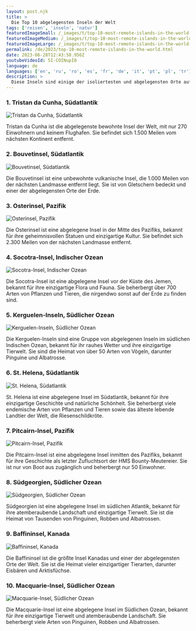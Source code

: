 ```yaml
---
layout: post.njk
title: >
  Die Top 10 abgelegensten Inseln der Welt
tags: ['reisen', 'inseln', 'natur']
featuredImageSmall: /_images/t/top-10-most-remote-islands-in-the-world-cover-de-small.webp
featuredImageMedium: /_images/t/top-10-most-remote-islands-in-the-world-cover-de-medium.webp
featuredImageLarge: /_images/t/top-10-most-remote-islands-in-the-world-cover-de-large.webp
permalink: /de/2023/top-10-most-remote-islands-in-the-world.html
date: 2023-06-28T12:43:58.956Z
youtubeVideoId: 5I-COINupI0
language: de
languages: ['en', 'ru', 'ro', 'es', 'fr', 'de', 'it', 'pt', 'pl', 'tr']
description: >
  Diese Inseln sind einige der isoliertesten und abgelegensten Orte auf der Erde, mit begrenztem Zugang und einzigartigen Ökosystemen.
---
```


### 1. Tristan da Cunha, Südatlantik

![Tristan da Cunha, Südatlantik](/_images/0/00f68056d47d2b7e02762f2c8b29aac1-medium.webp)

Tristan da Cunha ist die abgelegenste bewohnte Insel der Welt, mit nur 270 Einwohnern und keinem Flughafen. Sie befindet sich 1.500 Meilen vom nächsten Kontinent entfernt.

### 2. Bouvetinsel, Südatlantik

![Bouvetinsel, Südatlantik](/_images/a/a1b9cfc38c4ecdf7b2d5fe7c4b312c63-medium.webp)

Die Bouvetinsel ist eine unbewohnte vulkanische Insel, die 1.000 Meilen von der nächsten Landmasse entfernt liegt. Sie ist von Gletschern bedeckt und einer der abgelegensten Orte der Erde.

### 3. Osterinsel, Pazifik

![Osterinsel, Pazifik](/_images/a/a18e31c3bb65600a8bbc8854de441e2a-medium.webp)

Die Osterinsel ist eine abgelegene Insel in der Mitte des Pazifiks, bekannt für ihre geheimnisvollen Statuen und einzigartige Kultur. Sie befindet sich 2.300 Meilen von der nächsten Landmasse entfernt.

### 4. Socotra-Insel, Indischer Ozean

![Socotra-Insel, Indischer Ozean](/_images/f/fe97d33f4ea44d06e8a3926fda415511-medium.webp)

Die Socotra-Insel ist eine abgelegene Insel vor der Küste des Jemen, bekannt für ihre einzigartige Flora und Fauna. Sie beherbergt über 700 Arten von Pflanzen und Tieren, die nirgendwo sonst auf der Erde zu finden sind.

### 5. Kerguelen-Inseln, Südlicher Ozean

![Kerguelen-Inseln, Südlicher Ozean](/_images/a/aa42ee5b8d2d0ce1e2d058c6e864883f-medium.webp)

Die Kerguelen-Inseln sind eine Gruppe von abgelegenen Inseln im südlichen Indischen Ozean, bekannt für ihr rauhes Wetter und ihre einzigartige Tierwelt. Sie sind die Heimat von über 50 Arten von Vögeln, darunter Pinguine und Albatrosse.

### 6. St. Helena, Südatlantik

![St. Helena, Südatlantik](/_images/7/75f441f264c0c9736c75d44f907e5d79-medium.webp)

St. Helena ist eine abgelegene Insel im Südatlantik, bekannt für ihre einzigartige Geschichte und natürliche Schönheit. Sie beherbergt viele endemische Arten von Pflanzen und Tieren sowie das älteste lebende Landtier der Welt, die Riesenschildkröte.

### 7. Pitcairn-Insel, Pazifik

![Pitcairn-Insel, Pazifik](/_images/6/6aa38c5f2928625eabc1f211c2ed4d3a-medium.webp)

Die Pitcairn-Insel ist eine abgelegene Insel inmitten des Pazifiks, bekannt für ihre Geschichte als letzter Zufluchtsort der HMS Bounty-Meutereier. Sie ist nur von Boot aus zugänglich und beherbergt nur 50 Einwohner.

### 8. Südgeorgien, Südlicher Ozean

![Südgeorgien, Südlicher Ozean](/_images/2/2123c9220c6163adadeba35a2f96e102-medium.webp)

Südgeorgien ist eine abgelegene Insel im südlichen Atlantik, bekannt für ihre atemberaubende Landschaft und einzigartige Tierwelt. Sie ist die Heimat von Tausenden von Pinguinen, Robben und Albatrossen.

### 9. Baffininsel, Kanada

![Baffininsel, Kanada](/_images/4/42b95065ca8cd9503c3514bc78de5ffa-medium.webp)

Die Baffininsel ist die größte Insel Kanadas und einer der abgelegensten Orte der Welt. Sie ist die Heimat vieler einzigartiger Tierarten, darunter Eisbären und Arktisfüchse.

### 10. Macquarie-Insel, Südlicher Ozean

![Macquarie-Insel, Südlicher Ozean](/_images/b/b680f92cc660a43d782eaffec71950fe-medium.webp)

Die Macquarie-Insel ist eine abgelegene Insel im Südlichen Ozean, bekannt für ihre einzigartige Tierwelt und atemberaubende Landschaft. Sie beherbergt viele Arten von Pinguinen, Robben und Albatrossen.

